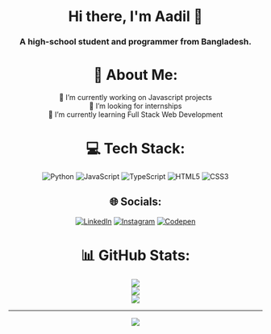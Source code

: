 <div align="center">
  
# Hi there, I'm Aadil 👋

### A high-school student and programmer from Bangladesh.

# 💫 About Me:
🔭 I’m currently working on Javascript projects<br>🤝 I’m looking for internships<br>🌱 I’m currently learning Full Stack Web Development

# 💻 Tech Stack:
![Python](https://img.shields.io/badge/python-3670A0?style=for-the-badge&logo=python&logoColor=ffdd54)
![JavaScript](https://img.shields.io/badge/javascript-%23323330.svg?style=for-the-badge&logo=javascript&logoColor=%23F7DF1E)
![TypeScript](https://img.shields.io/badge/typescript-%23007ACC.svg?style=for-the-badge&logo=typescript&logoColor=white) 
![HTML5](https://img.shields.io/badge/html5-%23E34F26.svg?style=for-the-badge&logo=html5&logoColor=white) 
![CSS3](https://img.shields.io/badge/css3-%231572B6.svg?style=for-the-badge&logo=css3&logoColor=white)

## 🌐 Socials:
 [![LinkedIn](https://img.shields.io/badge/LinkedIn-%230077B5.svg?logo=linkedin&logoColor=white)](https://linkedin.com/in/aadil-habib-sattar-64389732b) 
 [![Instagram](https://img.shields.io/badge/Instagram-%23E4405F.svg?logo=Instagram&logoColor=white)](https://instagram.com/aadilhabibsattar)
 [![Codepen](https://img.shields.io/badge/Codepen-000000?style=for-the-badge&logo=codepen&logoColor=white)](https://codepen.io/AadilHSattar) 


# 📊 GitHub Stats:
![](https://github-readme-stats.vercel.app/api?username=aadilhabibsattar&theme=dark&hide_border=true&include_all_commits=false&count_private=false)<br/>
![](https://github-readme-streak-stats.herokuapp.com/?user=aadilhabibsattar&theme=dark&hide_border=true)<br/>
![](https://github-readme-stats.vercel.app/api/top-langs/?username=aadilhabibsattar&theme=dark&hide_border=true&include_all_commits=false&count_private=false&layout=compact)

---
[![](https://visitcount.itsvg.in/api?id=aadilhabibsattar&icon=0&color=0)](https://visitcount.itsvg.in)

<!-- Proudly created with GPRM ( https://gprm.itsvg.in ) -->
